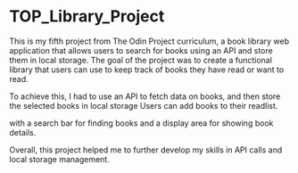 # TOP_Library_Project

This is my fifth project from The Odin Project curriculum, a book library web application that allows users to search for books using an API and store them in local storage. The goal of the project was to create a functional library that users can use to keep track of books they have read or want to read.

To achieve this, I had to use an API to fetch data on books, and then store the selected books in local storage Users can add books to their readlist.

with a search bar for finding books and a display area for showing book details.

Overall, this project helped me to further develop my skills in API calls and local storage management.
